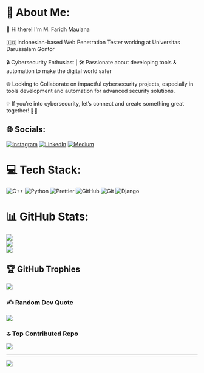 # 💫 About Me:
👋 Hi there! I'm M. Faridh Maulana<br><br>🇮🇩 Indonesian-based Web Penetration Tester working at Universitas Darussalam Gontor<br><br>🔒 Cybersecurity Enthusiast | 🛠️ Passionate about developing tools & automation to make the digital world safer<br><br>🌐 Looking to Collaborate on impactful cybersecurity projects, especially in tools development and automation for advanced security solutions.<br><br>💡 If you’re into cybersecurity, let’s connect and create something great together! 👨‍💻


## 🌐 Socials:
[![Instagram](https://img.shields.io/badge/Instagram-%23E4405F.svg?logo=Instagram&logoColor=white)](https://instagram.com/mowland__) [![LinkedIn](https://img.shields.io/badge/LinkedIn-%230077B5.svg?logo=linkedin&logoColor=white)](https://linkedin.com/in/m-faridh-maulana-a3532a287) [![Medium](https://img.shields.io/badge/Medium-12100E?logo=medium&logoColor=white)](https://medium.com/@mowland-codes) 

# 💻 Tech Stack:
![C++](https://img.shields.io/badge/c++-%2300599C.svg?style=flat&logo=c%2B%2B&logoColor=white) ![Python](https://img.shields.io/badge/python-3670A0?style=flat&logo=python&logoColor=ffdd54) ![Prettier](https://img.shields.io/badge/prettier-%23F7B93E.svg?style=flat&logo=prettier&logoColor=black) ![GitHub](https://img.shields.io/badge/github-%23121011.svg?style=flat&logo=github&logoColor=white) ![Git](https://img.shields.io/badge/git-%23F05033.svg?style=flat&logo=git&logoColor=white) ![Django](https://img.shields.io/badge/Django%20-%20Django?style=flat&logo=django&logoColor=white&labelColor=%2320891a&color=%23155a11)

# 📊 GitHub Stats:
![](https://github-readme-stats.vercel.app/api?username=MowlandCodes&theme=transparent&hide_border=false&include_all_commits=true&count_private=true)<br/>
![](https://github-readme-streak-stats.herokuapp.com/?user=MowlandCodes&theme=transparent&hide_border=false)<br/>
![](https://github-readme-stats.vercel.app/api/top-langs/?username=MowlandCodes&theme=transparent&hide_border=false&include_all_commits=true&count_private=true&layout=compact)

## 🏆 GitHub Trophies
![](https://github-profile-trophy.vercel.app/?username=MowlandCodes&theme=transparent&no-frame=false&no-bg=true&margin-w=4)

### ✍️ Random Dev Quote
![](https://quotes-github-readme.vercel.app/api?type=horizontal&theme=tokyonight)

### 🔝 Top Contributed Repo
![](https://github-contributor-stats.vercel.app/api?username=MowlandCodes&limit=5&theme=transparent&combine_all_yearly_contributions=true)


---
[![](https://visitcount.itsvg.in/api?id=MowlandCodes&icon=2&color=0)](https://visitcount.itsvg.in)

<!-- Proudly created with GPRM ( https://gprm.itsvg.in ) -->
